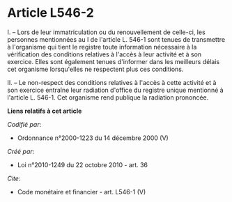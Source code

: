 # Article L546-2

I. – Lors de leur immatriculation ou du renouvellement de celle-ci, les personnes mentionnées au I de l'article L. 546-1 sont
tenues de transmettre à l'organisme qui tient le registre toute information nécessaire à la vérification des conditions
relatives à l'accès à leur activité et à son exercice. Elles sont également tenues d'informer dans les meilleurs délais cet
organisme lorsqu'elles ne respectent plus ces conditions.

II. – Le non-respect des conditions relatives à l'accès à cette activité et à son exercice entraîne leur radiation d'office
du registre unique mentionné à l'article L. 546-1. Cet organisme rend publique la radiation prononcée.

**Liens relatifs à cet article**

_Codifié par_:

  - Ordonnance n°2000-1223 du 14 décembre 2000 (V)

_Créé par_:

  - Loi n°2010-1249 du 22 octobre 2010 - art. 36

_Cite_:

  - Code monétaire et financier - art. L546-1 (V)
